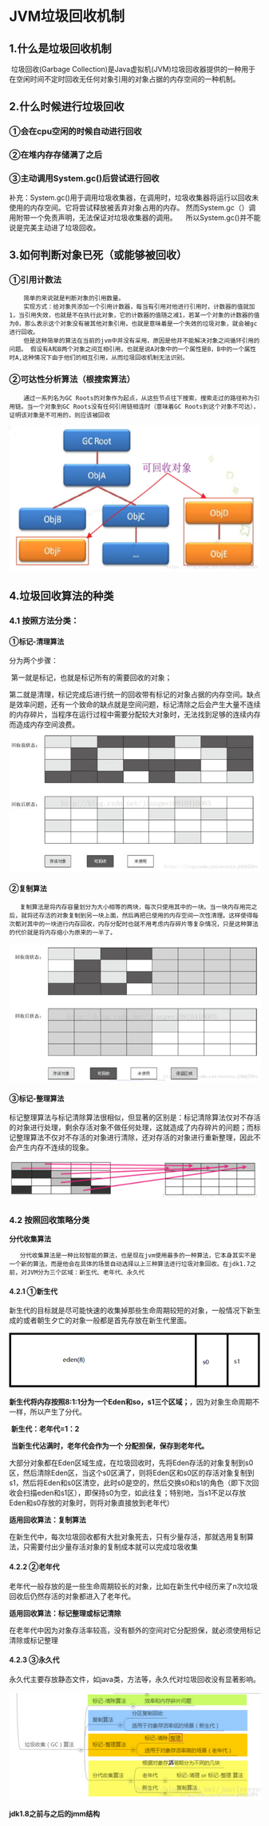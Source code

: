 # JVM垃圾回收机制

## 1.什么是垃圾回收机制
​      垃圾回收(Garbage Collection)是Java虚拟机(JVM)垃圾回收器提供的一种用于在空闲时间不定时回收无任何对象引用的对象占据的内存空间的一种机制。

## 2.什么时候进行垃圾回收
### ①会在cpu空闲的时候自动进行回收 　

### ②在堆内存存储满了之后 　

### ③主动调用System.gc()后尝试进行回收

补充：System.gc()用于调用垃圾收集器，在调用时，垃圾收集器将运行以回收未使用的内存空间。它将尝试释放被丢弃对象占用的内存。 然而System.gc（）调用附带一个免责声明，无法保证对垃圾收集器的调用。 　所以System.gc()并不能说是完美主动进了垃圾回收。

## 3.如何判断对象已死（或能够被回收）
### ①引用计数法

        简单的来说就是判断对象的引用数量。
        实现方式：给对象共添加一个引用计数器，每当有引用对他进行引用时，计数器的值就加1，当引用失效，也就是不在执行此对象，它的计数器的值随之减1，若某一个对象的计数器的值为0，那么表示这个对象没有被其他对象引用，也就是意味着是一个失效的垃圾对象，就会被gc进行回收。 
        但是这种简单的算法在当前的jvm中并没有采用，原因是他并不能解决对象之间循环引用的问题。 假设有A和B两个对象之间互相引用，也就是说A对象中的一个属性是B，B中的一个属性时A,这种情况下由于他们的相互引用，从而垃圾回收机制无法识别。

### ②可达性分析算法（根搜索算法）

        通过一系列名为GC Roots的对象作为起点，从这些节点往下搜索，搜索走过的路径称为引用链。当一个对象到GC Roots没有任何引用链相连时（意味着GC Roots到这个对象不可达），证明该对象是不可用的，则应该被回收


 <img src=".\image\image-202004211054.png" alt="img" style="zoom:50%;" />

## 4.垃圾回收算法的种类
### 4.1 按照方法分类：

#### ①标记-清理算法

分为两个步骤：

​		第一就是标记，也就是标记所有的需要回收的对象；

​		第二就是清理，标记完成后进行统一的回收带有标记的对象占据的内存空间。缺点是效率问题，还有一个致命的缺点就是空间问题，标记清除之后会产生大量不连续的内存碎片，当程序在运行过程中需要分配较大对象时，无法找到足够的连续内存而造成内存空间浪费。
 <img src=".\image\image-20200421105622.png" alt="img" style="zoom:58%;" />

#### ②复制算法

       复制算法是将内存容量划分为大小相等的两块，每次只使用其中的一块。当一块内存用完之后，就将还存活的对象复制到另一块上面，然后再把已使用的内存空间一次性清理。这样使得每次都对其中的一块进行内存回收，内存分配时也就不用考虑内存碎片等复杂情况，只是这种算法的代价就是将内存缩小为原来的一半了。

 <img src=".\image\image-202004211104001.png" alt="img" style="zoom:67%;" />

#### ③标记-整理算法

标记整理算法与标记清除算法很相似，但显著的区别是：标记清除算法仅对不存活的对象进行处理，剩余存活对象不做任何处理，这就造成了内存碎片的问题；而标记整理算法不仅对不存活的对象进行清除，还对存活的对象进行重新整理，因此不会产生内存不连续的现象。

 <img src=".\image\image-202004211105002.png" alt="img" style="zoom:70%;" />

### 4.2 按照回收策略分类

**分代收集算法**

       分代收集算法是一种比较智能的算法，也是现在jvm使用最多的一种算法，它本身其实不是一个新的算法，而是他会在具体的场景自动选择以上三种算法进行垃圾对象回收。在jdk1.7之前，对JVM分为三个区域：新生代、老年代、永久代

#### 4.2.1 ①新生代

​        新生代的目标就是尽可能快速的收集掉那些生命周期较短的对象，一般情况下新生成的或者朝生夕亡的对象一般都是首先存放在新生代里面。

 ![img](.\image\image-2020042111050003.png)

​		**新生代将内存按照8:1:1分为一个Eden和so，s1三个区域；**，因为对象生命周期不一样，所以产生了分代。

​		**新生代：老年代=1：2**

​		**当新生代沾满时，老年代会作为一个 分配担保，保存到老年代。**

​        大部分对象都在Eden区域生成，在垃圾回收时，先将Eden存活的对象复制到s0区，然后清除Eden区，当这个s0区满了，则将Eden区和s0区的存活对象复制到s1，然后将Eden和s0区清空，此时s0是空的，然后交换s0和s1的角色（即下次回收会扫描eden和s1区），即保持s0为空，如此往复；特别地，当s1不足以存放Eden和s0存放的对象时，则将对象直接放到老年代）

**适用回收算法：复制算法**

​        在新生代中，每次垃圾回收都有大批对象死去，只有少量存活，那就选用复制算法，只需要付出少量存活对象的复制成本就可以完成垃圾收集

#### 4.2.2 ②老年代

​        老年代一般存放的是一些生命周期较长的对象，比如在新生代中经历来了n次垃圾回收后仍然存活的对象都进入了老年代。

**适用回收算法：标记整理或标记清除**

在老年代中因为对象存活率较高，没有额外的空间对它分配担保，就必须使用标记清除或标记整理

#### 4.2.3 ③永久代

永久代主要存放静态文件，如java类，方法等，永久代对垃圾回收没有显著影响。


 ![img](.\image\image-202004211106001.png)

**jdk1.8之前与之后的jmm结构**


